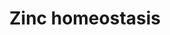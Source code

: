 ---
annotations:
- type: Pathway Ontology
  value: homeostasis pathway
authors:
- GIOVANNA VALENTI
- Trovato angela
- Egonw
- Khanspers
- Mkutmon
- MaintBot
description: Zinc is a transition metal and catalytic cofactor involved in many biological
  processes such as proliferation, development and differentiation, regulation of
  DNA synthesis, genomic stability, cell activation, RNA transcription, immune function.
  Zinc homeostasis in cells is ensured by various protein families including zinc
  transporters, zinc-binding proteins (Metallothioneins, MTs), transcription factors
  (MTF1-2). ZnT (1-10) transporters are responsible of zinc efflux and are assigned
  to the SLC30A family while ZIP (1-14) transporters are responsible for the influx
  of zinc into the cytoplasm and are assigned to the SLC39A family. Zn2+ enters into
  the cell by the ZIP transporters, and once inside the cell is available to bind
  metalloproteins (MT) which deliver to ZnT, or the zinc can bind to directly ZnTs
  and then deliver in the organelles / vesicles or lead outside the cell. Elevated
  zinc levels have been reported in different tumour tissue, such as breast and lung
  cancer
last-edited: 2022-01-27
organisms:
- Homo sapiens
redirect_from:
- /index.php/Pathway:WP3529
- /instance/WP3529
schema-jsonld:
- '@context': https://schema.org/
  '@id': https://wikipathways.github.io/pathways/WP3529.html
  '@type': Dataset
  creator:
    '@type': Organization
    name: WikiPathways
  description: Zinc is a transition metal and catalytic cofactor involved in many
    biological processes such as proliferation, development and differentiation, regulation
    of DNA synthesis, genomic stability, cell activation, RNA transcription, immune
    function. Zinc homeostasis in cells is ensured by various protein families including
    zinc transporters, zinc-binding proteins (Metallothioneins, MTs), transcription
    factors (MTF1-2). ZnT (1-10) transporters are responsible of zinc efflux and are
    assigned to the SLC30A family while ZIP (1-14) transporters are responsible for
    the influx of zinc into the cytoplasm and are assigned to the SLC39A family. Zn2+
    enters into the cell by the ZIP transporters, and once inside the cell is available
    to bind metalloproteins (MT) which deliver to ZnT, or the zinc can bind to directly
    ZnTs and then deliver in the organelles / vesicles or lead outside the cell. Elevated
    zinc levels have been reported in different tumour tissue, such as breast and
    lung cancer
  keywords:
  - SLC39A12
  - SLC30A2
  - SLC39A1
  - SLC39A14
  - SLC30A4
  - SLC30A8
  - SLC30A1
  - MT1B
  - SLC30A10
  - SLC30A5
  - Zn++
  - SLC30A3
  - SLC39A4
  - MTF1
  - SLC39A7
  - MT1G
  - MT1H
  - SLC39A9
  - MT3
  - SLC39A11
  - SLC30A6
  - MT1F
  - SLC39A6
  - SLC39A3
  - SLC39A13
  - MT1X
  - MT1M
  - MT1A
  - SLC30A7
  - SLC39A2
  - MT4
  - SLC39A5
  - SLC30A9
  - SLC39A10
  - MT1L
  - SLC39A8
  - MT2A
  - MT1E
  license: CC0
  name: Zinc homeostasis
seo: CreativeWork
title: Zinc homeostasis
wpid: WP3529
---